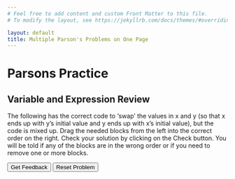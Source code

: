 ```yaml
---
# Feel free to add content and custom Front Matter to this file.
# To modify the layout, see https://jekyllrb.com/docs/themes/#overriding-theme-defaults

layout: default
title: Multiple Parson's Problems on One Page
---
```

# Parsons Practice

## Variable and Expression Review
The following has the correct code to ‘swap’ the values in x and y (so that x ends up with y’s initial value and y ends up with x’s initial value), but the code is mixed up. Drag the needed blocks from the left into the correct order on the right. Check your solution by clicking on the Check button. You will be told if any of the blocks are in the wrong order or if you need to remove one or more blocks. 

<div id="Var-sortableTrash" class="sortable-code"></div> 
<div id="Var-sortable" class="sortable-code"></div> 
<div style="clear:both;"></div> 
<p> 
    <input id="Var-feedbackLink" value="Get Feedback" type="button" /> 
    <input id="Var-newInstanceLink" value="Reset Problem" type="button" /> 
</p> 
<script type="text/javascript"> 
(function(){
  var initial = "int x = 3;\n" +
    "int y = 5;\n" +
    "int temp = 0;\n" +
    "temp = x;\n" +
    "x = y;\n" +
    "y = temp;\n" +
    "x=y; #distractor";
  var parsonsPuzzle = new ParsonsWidget({
    "sortableId": "Var-sortable",
    "max_wrong_lines": 10,
    "grader": ParsonsWidget._graders.LineBasedGrader,
    "exec_limit": 2500,
    "can_indent": true,
    "x_indent": 50,
    "lang": "en",
    "trashId": "Var-sortableTrash"
  });
  parsonsPuzzle.init(initial);
  parsonsPuzzle.shuffleLines();
  $("#Var-newInstanceLink").click(function(event){ 
      event.preventDefault(); 
      parsonsPuzzle.shuffleLines(); 
  }); 
  $("#Var-feedbackLink").click(function(event){ 
      event.preventDefault(); 
      parsonsPuzzle.getFeedback(); 
  }); 
})(); 
</script>
